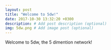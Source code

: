 ```yaml
---
layout: post
title: "Welcome to 5dw!"
date: 2017-10-30 13:32:20 +0300
description: # Add post description (optional)
img: 5dw.png # Add image post (optional)
---
```


Welcome to 5dw, the 5 dimention network!


